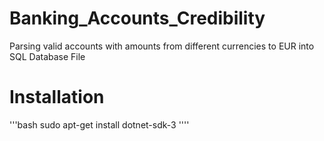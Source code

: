 # Banking_Accounts_Credibility
Parsing valid accounts with amounts from different currencies to EUR  into SQL Database File
# Installation
'''bash
sudo apt-get install dotnet-sdk-3
''''
